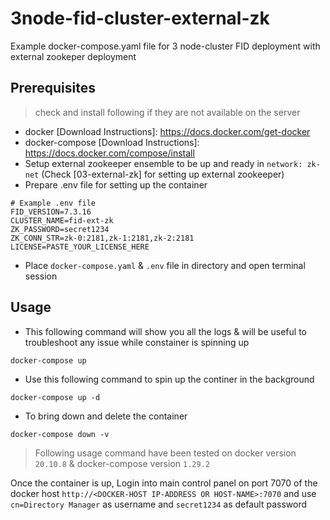 # 3node-fid-cluster-external-zk

Example docker-compose.yaml file for 3 node-cluster FID deployment with external zookeper deployment

## Prerequisites
> check and install following if they are not available on the server
- docker  [Download Instructions]: <https://docs.docker.com/get-docker>
- docker-compose [Download Instructions]: <https://docs.docker.com/compose/install>
- Setup external zookeeper ensemble to be up and ready in `network: zk-net` (Check [03-external-zk] for setting up external zookeeper)
- Prepare .env file for setting up the container
```
# Example .env file
FID_VERSION=7.3.16
CLUSTER_NAME=fid-ext-zk
ZK_PASSWORD=secret1234
ZK_CONN_STR=zk-0:2181,zk-1:2181,zk-2:2181
LICENSE=PASTE_YOUR_LICENSE_HERE
```
- Place `docker-compose.yaml` & `.env` file in directory and open terminal session

## Usage
- This following command will show you all the logs & will be useful to troubleshoot any issue while constainer is spinning up
```
docker-compose up 
```
- Use this following command to spin up the continer in the background
```
docker-compose up -d
```
- To bring down and delete the container 
```
docker-compose down -v
```

> Following usage command have been tested on docker version `20.10.8` & docker-compose version `1.29.2`

Once the container is up, Login into main control panel on port 7070 of the docker host `http://<DOCKER-HOST IP-ADDRESS OR HOST-NAME>:7070` and use `cn=Directory Manager` as username and `secret1234` as default password